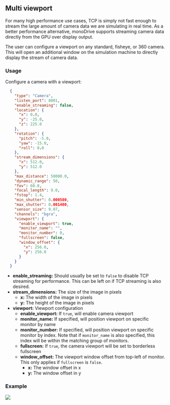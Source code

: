 ## Multi viewport

For many high performance use cases, TCP is simply not fast enough to stream the large amount of camera data
we are simulating in real time. As a better performance alternative, monoDrive supports streaming camera data
directly from the GPU over display output.

The user can configure a viewport on any standard, fisheye, or 360 camera. This will open
an additional window on the simulation machine to directly display the stream of camera data.

### Usage

Configure a camera with a viewport:

```json
  {
    "type": "Camera",
    "listen_port": 8001,
    "enable_streaming": false,
    "location": {
      "x": 0.0,
      "y": -25.0,
      "z": 225.0
    },
    "rotation": {
      "pitch": -5.0,
      "yaw": -15.0,
      "roll": 0.0
    },
    "stream_dimensions": {
      "x": 512.0,
      "y": 512.0
    },
    "max_distance": 50000.0,
    "dynamic_range": 50,
    "fov": 60.0,
    "focal_length": 9.0,
    "fstop": 1.4,
    "min_shutter": 0.000500,
    "max_shutter": 0.001400,
    "sensor_size": 9.07,
    "channels": "bgra",
    "viewport": {
      "enable_viewport": true,
      "monitor_name": "",
      "monitor_number": 0,
      "fullscreen": false,
      "window_offset": {
        "x": 256.0,
        "y": 256.0
      }
    }
  }
```

- **enable_streaming:** Should usually be set to `false` to disable TCP streaming for performance. This can be left on
if TCP streaming is also desired.
- **stream_dimensions:** The size of the image in pixels
    - **x:** The width of the image in pixels
    - **y:** The height of the image in pixels
- **viewport:** Viewport configuration
    - **enable_viewport:** If `true`, will enable camera viewport
    - **monitor_name:** If specified, will position viewport on specific monitor by name
    - **monitor_number:** If specified, will position viewport on specific monitor by index. Note that if `monitor_name`
    is also specified, this index will be within the matching group of monitors.
    - **fullscreen:** If `true`, the camera viewport will be set to borderless fullscreen
    - **window_offset:** The viewport window offset from top-left of monitor. This only applies if `fullscreen` is `false`.
        - **x:** The window offset in x
        - **y:** The window offset in y


### Example
<p class="img_container">
<img class="lg_img" src="../img/multiviewport.png"/>
</p>


